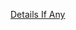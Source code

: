 [Details If Any](https://github.com/deathbybandaid/piholeparser/blob/master/RecentRunLogs/parsingscripts/StevenBlacksUnifiedHostsGamblingPorn.md)

